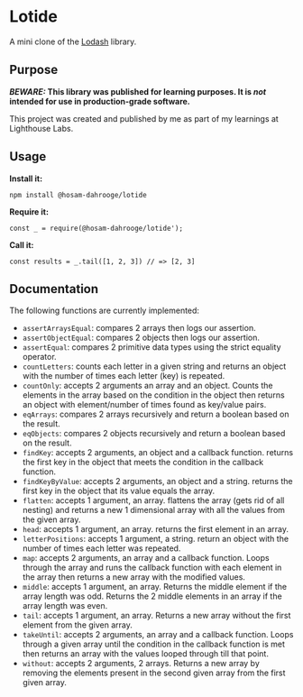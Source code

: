 # Lotide

A mini clone of the [Lodash](https://lodash.com) library.

## Purpose

**_BEWARE:_ This library was published for learning purposes. It is _not_ intended for use in production-grade software.**

This project was created and published by me as part of my learnings at Lighthouse Labs. 

## Usage

**Install it:**

`npm install @hosam-dahrooge/lotide`

**Require it:**

`const _ = require(@hosam-dahrooge/lotide');`

**Call it:**

`const results = _.tail([1, 2, 3]) // => [2, 3]`

## Documentation

The following functions are currently implemented:

* `assertArraysEqual`: compares 2 arrays then logs our assertion.
* `assertObjectEqual`: compares 2 objects then logs our assertion.
* `assertEqual`: compares 2 primitive data types using the strict equality operator.
* `countLetters`: counts each letter in a given string and returns an object with the number of times each letter (key) is repeated.
* `countOnly`: accepts 2 arguments an array and an object. Counts the elements in the array based on the condition in the object then returns an object with element/number of times found as key/value pairs.
* `eqArrays`: compares 2 arrays recursively and return a boolean based on the result.
* `eqObjects`: compares 2 objects recursively and return a boolean based on the result.
* `findKey`: accepts 2 arguments, an object and a callback function. returns the first key in the object that meets the condition in the callback function.
* `findKeyByValue`: accepts 2 arguments, an object and a string. returns the first key in the object that its value equals the array.
* `flatten`: accepts 1 argument, an array. flattens the array (gets rid of all nesting) and returns a new 1 dimensional array with all the values from the given array.
* `head`: accepts 1 argument, an array. returns the first element in an array.
* `letterPositions`: accepts 1 argument, a string. return an object with the number of times each letter was repeated.
* `map`: accepts 2 arguments, an array and a callback function. Loops through the array and runs the callback function with each element in the array then returns a new array with the modified values.
* `middle`: accepts 1 argument, an array. Returns the middle element if the array length was odd. Returns the 2 middle elements in an array if the array length was even.
* `tail`: accepts 1 argument, an array. Returns a new array without the first element from the given array.
* `takeUntil`: accepts 2 arguments, an array and a callback function. Loops through a given array until the condition in the callback function is met then returns an array with the values looped through till that point.
* `without`: accepts 2 arguments, 2 arrays. Returns a new array by removing the elements present in the second given array from the first given array.